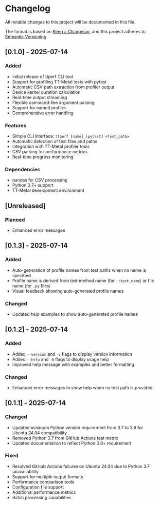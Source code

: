 # Changelog

All notable changes to this project will be documented in this file.

The format is based on [Keep a Changelog](https://keepachangelog.com/en/1.0.0/),
and this project adheres to [Semantic Versioning](https://semver.org/spec/v2.0.0.html).

## [0.1.0] - 2025-07-14

### Added
- Initial release of ttperf CLI tool
- Support for profiling TT-Metal tests with pytest
- Automatic CSV path extraction from profiler output
- Device kernel duration calculation
- Real-time output streaming
- Flexible command-line argument parsing
- Support for named profiles
- Comprehensive error handling

### Features
- Simple CLI interface: `ttperf [name] [pytest] <test_path>`
- Automatic detection of test files and paths
- Integration with TT-Metal profiler tools
- CSV parsing for performance metrics
- Real-time progress monitoring

### Dependencies
- pandas for CSV processing
- Python 3.7+ support
- TT-Metal development environment

## [Unreleased]

### Planned
- Enhanced error messages

## [0.1.3] - 2025-07-14

### Added
- Auto-generation of profile names from test paths when no name is specified
- Profile name is derived from test method name (for `::test_name`) or file name (for `.py` files)
- Visual feedback showing auto-generated profile names

### Changed
- Updated help examples to show auto-generated profile names

## [0.1.2] - 2025-07-14

### Added
- Added `--version` and `-v` flags to display version information
- Added `--help` and `-h` flags to display usage help
- Improved help message with examples and better formatting

### Changed
- Enhanced error messages to show help when no test path is provided

## [0.1.1] - 2025-07-14

### Changed
- Updated minimum Python version requirement from 3.7 to 3.8 for Ubuntu 24.04 compatibility
- Removed Python 3.7 from GitHub Actions test matrix
- Updated documentation to reflect Python 3.8+ requirement

### Fixed
- Resolved GitHub Actions failures on Ubuntu 24.04 due to Python 3.7 unavailability
- Support for multiple output formats
- Performance comparison tools
- Configuration file support
- Additional performance metrics
- Batch processing capabilities 